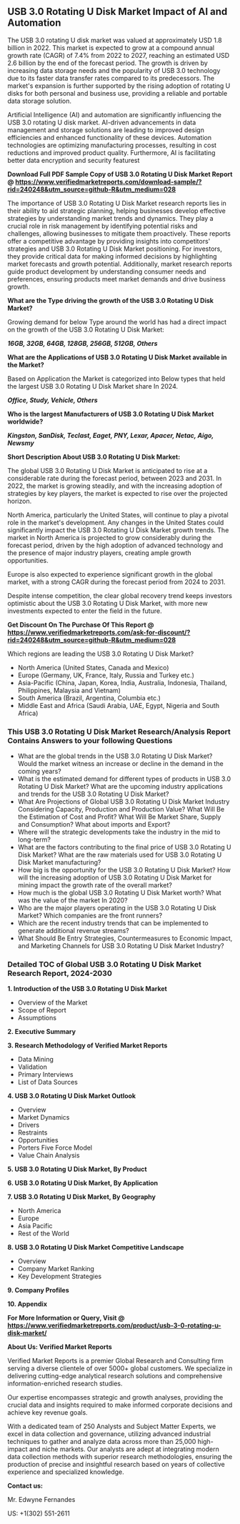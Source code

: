 <h2>USB 3.0 Rotating U Disk Market Impact of AI and Automation</h2><p>The USB 3.0 rotating U disk market was valued at approximately USD 1.8 billion in 2022. This market is expected to grow at a compound annual growth rate (CAGR) of 7.4% from 2022 to 2027, reaching an estimated USD 2.6 billion by the end of the forecast period. The growth is driven by increasing data storage needs and the popularity of USB 3.0 technology due to its faster data transfer rates compared to its predecessors. The market's expansion is further supported by the rising adoption of rotating U disks for both personal and business use, providing a reliable and portable data storage solution.</p><p>Artificial Intelligence (AI) and automation are significantly influencing the USB 3.0 rotating U disk market. AI-driven advancements in data management and storage solutions are leading to improved design efficiencies and enhanced functionality of these devices. Automation technologies are optimizing manufacturing processes, resulting in cost reductions and improved product quality. Furthermore, AI is facilitating better data encryption and security featurest</p><p id="" class=""><strong>Download Full PDF Sample Copy of USB 3.0 Rotating U Disk Market Report @ <a href="https://www.verifiedmarketreports.com/download-sample/?rid=240248&utm_source=github-R&utm_medium=028" target="_blank">https://www.verifiedmarketreports.com/download-sample/?rid=240248&utm_source=github-R&utm_medium=028</a></strong></p><p>The importance of&nbsp;USB 3.0 Rotating U Disk Market research reports lies in their ability to aid strategic planning, helping businesses develop effective strategies by understanding market trends and dynamics. They play a crucial role in risk management by identifying potential risks and challenges, allowing businesses to mitigate them proactively. These reports offer a competitive advantage by providing insights into competitors' strategies and USB 3.0 Rotating U Disk Market positioning. For investors, they provide critical data for making informed decisions by highlighting market forecasts and growth potential. Additionally, market research reports guide product development by understanding consumer needs and preferences, ensuring products meet market demands and drive business growth.</p><p><strong>What are the&nbsp;Type driving the growth of the USB 3.0 Rotating U Disk Market?</strong></p><p id="" class="">Growing demand for below Type around the world has had a direct impact on the growth of the USB 3.0 Rotating U Disk Market:</p><em><strong>16GB, 32GB, 64GB, 128GB, 256GB, 512GB, Others</strong></em></p><strong>What are the&nbsp;Applications&nbsp;of USB 3.0 Rotating U Disk Market available in the Market?</strong></p><p id="" class="">Based on Application the Market is categorized into Below types that held the largest USB 3.0 Rotating U Disk Market share In 2024.</p><em><strong>Office, Study, Vehicle, Others</strong></em></p><strong>Who is the largest Manufacturers of USB 3.0 Rotating U Disk Market worldwide?</strong></p><p><em><strong>Kingston, SanDisk, Teclast, Eaget, PNY, Lexar, Apacer, Netac, Aigo, Newsmy</strong></em></p><p id="" class=""><strong>Short Description About USB 3.0 Rotating U Disk Market:</strong></p><p>The global USB 3.0 Rotating U Disk Market is anticipated to rise at a considerable rate during the forecast period, between 2023 and 2031. In 2022, the market is growing steadily, and with the increasing adoption of strategies by key players, the market is expected to rise over the projected horizon.</p><p>North America, particularly the United States, will continue to play a pivotal role in the market's development. Any changes in the United States could significantly impact the USB 3.0 Rotating U Disk Market growth trends. The market in North America is projected to grow considerably during the forecast period, driven by the high adoption of advanced technology and the presence of major industry players, creating ample growth opportunities.</p><p>Europe is also expected to experience significant growth in the global market, with a strong CAGR during the forecast period from 2024 to 2031.</p><p>Despite intense competition, the clear global recovery trend keeps investors optimistic about the USB 3.0 Rotating U Disk Market, with more new investments expected to enter the field in the future.</p><p id="" class=""><strong>Get Discount On The Purchase Of This Report @ <a href="https://www.verifiedmarketreports.com/ask-for-discount/?rid=240248&utm_source=github-R&utm_medium=028" target="_blank">https://www.verifiedmarketreports.com/ask-for-discount/?rid=240248&utm_source=github-R&utm_medium=028</a></strong></p>Which regions are leading the USB 3.0 Rotating U Disk Market?</p><ul><li>North America (United States, Canada and Mexico)</li><li>Europe (Germany, UK, France, Italy, Russia and Turkey etc.)</li><li>Asia-Pacific (China, Japan, Korea, India, Australia, Indonesia, Thailand, Philippines, Malaysia and Vietnam)</li><li>South America (Brazil, Argentina, Columbia etc.)</li><li>Middle East and Africa (Saudi Arabia, UAE, Egypt, Nigeria and South Africa)</li></ul><h3 id="" class="">This USB 3.0 Rotating U Disk Market Research/Analysis Report Contains Answers to your following Questions</h3><ul><li>What are the global trends in the USB 3.0 Rotating U Disk Market? Would the market witness an increase or decline in the demand in the coming years?</li><li>What is the estimated demand for different types of products in USB 3.0 Rotating U Disk Market? What are the upcoming industry applications and trends for the USB 3.0 Rotating U Disk Market?</li><li>What Are Projections of Global USB 3.0 Rotating U Disk Market Industry Considering Capacity, Production and Production Value? What Will Be the Estimation of Cost and Profit? What Will Be Market Share, Supply and Consumption? What about imports and Export?</li><li>Where will the strategic developments take the industry in the mid to long-term?</li><li>What are the factors contributing to the final price of USB 3.0 Rotating U Disk Market? What are the raw materials used for USB 3.0 Rotating U Disk Market manufacturing?</li><li>How big is the opportunity for the USB 3.0 Rotating U Disk Market? How will the increasing adoption of USB 3.0 Rotating U Disk Market for mining impact the growth rate of the overall market?</li><li>How much is the global USB 3.0 Rotating U Disk Market worth? What was the value of the market In 2020?</li><li>Who are the major players operating in the USB 3.0 Rotating U Disk Market? Which companies are the front runners?</li><li>Which are the recent industry trends that can be implemented to generate additional revenue streams?</li><li>What Should Be Entry Strategies, Countermeasures to Economic Impact, and Marketing Channels for USB 3.0 Rotating U Disk Market Industry?</li></ul><h3 id="" class="">Detailed TOC of Global USB 3.0 Rotating U Disk Market Research Report, 2024-2030</h3><p id="" class=""><strong>1. Introduction of the USB 3.0 Rotating U Disk Market</strong></p><ul><li>Overview of the Market</li><li>Scope of Report</li><li>Assumptions</li></ul><p id="" class=""><strong>2. Executive Summary</strong></p><p id="" class=""><strong>3. Research Methodology of Verified Market Reports</strong></p><ul><li>Data Mining</li><li>Validation</li><li>Primary Interviews</li><li>List of Data Sources</li></ul><p id="" class=""><strong>4. USB 3.0 Rotating U Disk Market Outlook</strong></p><ul><li>Overview</li><li>Market Dynamics</li><li>Drivers</li><li>Restraints</li><li>Opportunities</li><li>Porters Five Force Model</li><li>Value Chain Analysis</li></ul><p id="" class=""><strong>5. USB 3.0 Rotating U Disk Market, By Product</strong></p><p id="" class=""><strong>6. USB 3.0 Rotating U Disk Market, By Application</strong></p><p id="" class=""><strong>7. USB 3.0 Rotating U Disk Market, By Geography</strong></p><ul><li>North America</li><li>Europe</li><li>Asia Pacific</li><li>Rest of the World</li></ul><p id="" class=""><strong>8. USB 3.0 Rotating U Disk Market Competitive Landscape</strong></p><ul><li>Overview</li><li>Company Market Ranking</li><li>Key Development Strategies</li></ul><p id="" class=""><strong>9. Company Profiles</strong></p><p id="" class=""><strong>10. Appendix</strong></p><p id="" class=""><strong>For More Information or Query, Visit @ <a href="https://www.verifiedmarketreports.com/product/usb-3-0-rotating-u-disk-market/" target="_blank">https://www.verifiedmarketreports.com/product/usb-3-0-rotating-u-disk-market/</a></strong></p><p id="" class=""><strong>About Us: Verified Market Reports</strong></p><p id="" class="">Verified Market Reports is a premier Global Research and Consulting firm serving a diverse clientele of over 5000+ global customers. We specialize in delivering cutting-edge analytical research solutions and comprehensive information-enriched research studies.</p><p id="" class="">Our expertise encompasses strategic and growth analyses, providing the crucial data and insights required to make informed corporate decisions and achieve key revenue goals.</p><p id="" class="">With a dedicated team of 250 Analysts and Subject Matter Experts, we excel in data collection and governance, utilizing advanced industrial techniques to gather and analyze data across more than 25,000 high-impact and niche markets. Our analysts are adept at integrating modern data collection methods with superior research methodologies, ensuring the production of precise and insightful research based on years of collective experience and specialized knowledge.</p><p id="" class=""><strong>Contact us:</strong></p><p id="" class="">Mr. Edwyne Fernandes</p><p id="" class="">US: +1(302) 551-2611</p>